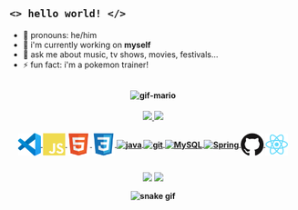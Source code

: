 ## `<> hello world! </>`

- 🌈 pronouns: he/him
- 🔭 i'm currently working on <b>myself</b>
- 💬 ask me about music, tv shows, movies, festivals...
- ⚡ fun fact: i'm a pokemon trainer!

##
<h4 align="center">
<img align="center"  height="350" alt="gif-mario" src="https://user-images.githubusercontent.com/95730548/146482008-1b2bd5ce-a7ee-41ab-bddd-d084768cbc10.gif">

 
<h4 align="center">
  <a href="https://github.com/viniciusaislan">
  <img height="120em" src="https://github-readme-stats.vercel.app/api?username=viniciusaislan&show_icons=true&theme=radical&include_all_commits=true&count_private=true"/>
  <img height="120em" src="https://github-readme-stats.vercel.app/api/top-langs/?username=viniciusaislan&layout=compact&langs_count=7&theme=radical"/> </h4>
 
 
  
 
 <h4 align="center">
  <img align="center" alt="VScode" height="40px" src="https://raw.githubusercontent.com/github/explore/80688e429a7d4ef2fca1e82350fe8e3517d3494d/topics/visual-studio-code/visual-studio-code.png" />
  <img align="center" alt="May-Js" height="40"  src="https://raw.githubusercontent.com/devicons/devicon/master/icons/javascript/javascript-plain.svg">
  <img align="center" alt="May-HTML" height="40"  src="https://raw.githubusercontent.com/devicons/devicon/master/icons/html5/html5-original.svg">
  <img align="center" alt="May-CSS" height="40"  src="https://raw.githubusercontent.com/devicons/devicon/master/icons/css3/css3-original.svg">
  <img align="center" alt="java" height="40" src="https://cdn-icons-png.flaticon.com/512/226/226777.png" /> 
  <img align="center" alt="git" height="40" src="https://www.vectorlogo.zone/logos/git-scm/git-scm-icon.svg" /> 
  <img align="center" alt="MySQL" height="40px" src="https://cdn-icons-png.flaticon.com/512/528/528260.png" />
  <img align="center" alt="Spring" height="40px" src="https://www.vectorlogo.zone/logos/springio/springio-icon.svg"/> 
  <img align="center" alt="GitHub" height="40px" src="https://raw.githubusercontent.com/github/explore/78df643247d429f6cc873026c0622819ad797942/topics/github/github.png"/>
  <img align="center" alt="React" height="40px" src="https://raw.githubusercontent.com/devicons/devicon/master/icons/react/react-original.svg">
 

  
  
##
 
 <h4 align="center">
  <a href = "mailto:viniaislan@gmail.com"><img src="https://img.shields.io/badge/-Gmail-%23333?style=for-the-badge&logo=gmail&logoColor=white" target="_blank"></a>
<a href="https://www.linkedin.com/in/viniciusaislan/" target="_blank"><img src="https://img.shields.io/badge/-LinkedIn-%230077B5?style=for-the-badge&logo=linkedin&logoColor=white" target="_blank"></a>
 
   
![snake gif](https://github.com/viniciusaislan/viniciusaislan/blob/output/github-contribution-grid-snake.svg)
